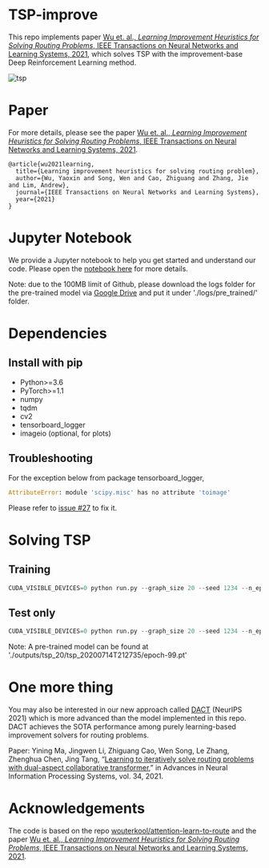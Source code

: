 # TSP-improve
This repo implements paper [Wu et. al., *Learning Improvement Heuristics for Solving Routing Problems*, IEEE Transactions on Neural Networks and Learning Systems, 2021](https://arxiv.org/abs/1912.05784v2), which solves TSP with the improvement-base Deep Reinforcement Learning method.

![tsp](./outputs/ep_gif_0.gif)

# Paper
For more details, please see the paper [Wu et. al., *Learning Improvement Heuristics for Solving Routing Problems*, IEEE Transactions on Neural Networks and Learning Systems, 2021](https://arxiv.org/abs/1912.05784v2).

```
@article{wu2021learning,
  title={Learning improvement heuristics for solving routing problem},
  author={Wu, Yaoxin and Song, Wen and Cao, Zhiguang and Zhang, Jie and Lim, Andrew},
  journal={IEEE Transactions on Neural Networks and Learning Systems},
  year={2021}
}
```

# Jupyter Notebook
We provide a Jupyter notebook to help you get started and understand our code. Please open the  [notebook here](Solving%20TSP%20with%20Improvement-base%20DRL.ipynb) for more details.

Note: due to the 100MB limit of Github, please download the logs folder for the pre-trained model via [Google Drive](https://drive.google.com/drive/folders/1IaFPXh1IzHz02LqBSRa2wqhPjQ7WksOd?usp=sharing) and put it under './logs/pre_trained/' folder.

# Dependencies
## Install with pip
* Python>=3.6
* PyTorch>=1.1
* numpy
* tqdm
* cv2
* tensorboard_logger
* imageio (optional, for plots)

## Troubleshooting
For the exception below from package tensorboard_logger,
```python
AttributeError: module 'scipy.misc' has no attribute 'toimage'
```
Please refer to [issue #27](https://github.com/TeamHG-Memex/tensorboard_logger/issues/27) to fix it.

# Solving TSP
## Training
```python
CUDA_VISIBLE_DEVICES=0 python run.py --graph_size 20 --seed 1234 --n_epochs 100 --batch_size 512 --epoch_size 5120 --val_size 1000 --eval_batch_size 1000 --val_dataset './datasets/tsp_20_10000.pkl' --no_assert --run_name training
```

## Test only
```python
CUDA_VISIBLE_DEVICES=0 python run.py --graph_size 20 --seed 1234 --n_epochs 100 --batch_size 512 --epoch_size 5120 --val_size 1 --eval_batch_size 1 --val_dataset './datasets/tsp_20_1.pkl' --no_assert --run_name training --eval_only --load_path '{add model to load here}'
```
Note: A pre-trained model can be found at './outputs/tsp_20/tsp_20200714T212735/epoch-99.pt'

# One more thing
You may also be interested in our new approach called [DACT](https://github.com/yining043/VRP-DACT) (NeurIPS 2021) which is more advanced than the model implemented in this repo. DACT achieves the SOTA performance among purely learning-based improvement solvers for routing problems.

Paper: Yining Ma, Jingwen Li, Zhiguang Cao, Wen Song, Le Zhang, Zhenghua Chen, Jing Tang, “[Learning to iteratively solve routing problems with dual-aspect collaborative transformer](https://arxiv.org/abs/2110.02544),” in Advances in Neural Information Processing Systems, vol. 34, 2021.

# Acknowledgements
The code is  based on the repo [wouterkool/attention-learn-to-route](https://github.com/wouterkool/attention-learn-to-route) and the paper [Wu et. al., *Learning Improvement Heuristics for Solving Routing Problems*, IEEE Transactions on Neural Networks and Learning Systems, 2021](https://arxiv.org/abs/1912.05784v2).
